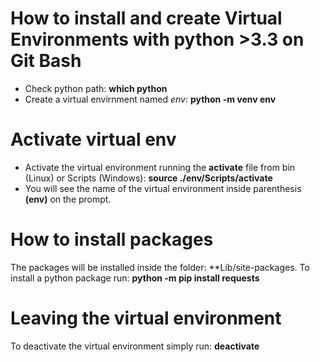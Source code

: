 # How to install and create Virtual Environments with python >3.3 on Git Bash
*   Check python path: **which python**
*   Create a virtual envirnment named *env*: **python -m venv env**

# Activate virtual env
*   Activate the virtual environment running the **activate** file from bin (Linux) or Scripts (Windows):
**source ./env/Scripts/activate**
*   You will see the name of the virtual environment inside parenthesis **(env)** on the prompt.

#   How to install packages
The packages will be installed inside the folder: **Lib/site-packages.
To install a python package run:
**python -m pip install requests**

# Leaving the virtual environment
To deactivate the virtual environment simply run: **deactivate**